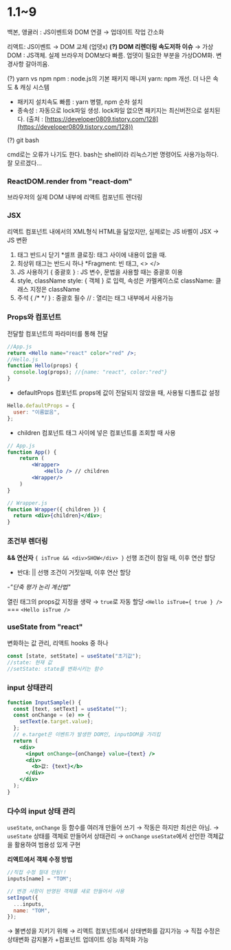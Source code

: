 # 1.1~9

백본, 앵귤러 : JS이벤트와 DOM 연결 → 업데이트 작업 간소화

리액트: JS이벤트 → DOM 교체 (업뎃x)
**(?) DOM 리렌더링 속도저하 이슈**
→ 가상 DOM : JS객체. 실제 브라우저 DOM보다 빠름. 업뎃이 필요한 부분을 가상DOM화. 변경사항 갈아끼움.

(?) yarn vs npm
npm : node.js의 기본 패키지 매니저
yarn: npm 개선. 더 나은 속도 & 캐싱 시스템

- 패키지 설치속도 빠름 : yarn 병렬, npm 순차 설치
- 종속성 : 자동으로 lock파일 생성. lock파일 없으면 패키지는 최신버전으로 설치된다.
  (출처 : [https://developer0809.tistory.com/128](https://developer0809.tistory.com/128))

(?) git bash

cmd로는 오류가 나기도 한다. bash는 shell이라 리눅스기반 명령어도 사용가능하다. 잘 모르겠다...

### ReactDOM.render from "react-dom"

브라우저의 실제 DOM 내부에 리액트 컴포넌트 렌더링

### JSX

리액트 컴포넌트 내에서의 XML형식
HTML을 닮았지만, 실제로는 JS
바벨이 JSX → JS 변환

1. 태그 반드시 닫기 \*셀프 클로징: 태그 사이에 내용이 없을 때. <App />
2. 최상위 태그는 반드시 하나
   \*Fragment: 빈 태그, <> </>
3. JS 사용하기
   { 중괄호 } : JS 변수, 문법을 사용할 때는 중괄호 이용
4. style, className
   style: { 객체 } 로 입력, 속성은 카멜케이스로
   className: 클래스 지정은 className
5. 주석
   { /\* \*/ } : 중괄호 필수
   // : 열리는 태그 내부에서 사용가능

### Props와 컴포넌트

전달할 컴포넌트의 파라미터를 통해 전달

```jsx
//App.js
return <Hello name="react" color="red" />;
//Hello.js
function Hello(props) {
  console.log(props); //{name: "react", color:"red"}
}
```

- defaultProps
  컴포넌트 props에 값이 전달되지 않았을 때, 사용될 디폴트값 설정

```jsx
Hello.defaultProps = {
  user: "이름없음",
};
```

- children
  컴포넌트 태그 사이에 넣은 컴포넌트를 조회할 때 사용

```jsx
// App.js
function App() {
	return (
		<Wrapper>
			<Hello /> // children
		<Wrapper/>
	)
}
```

```jsx
// Wrapper.js
function Wrapper({ children }) {
  return <div>{children}</div>;
}
```

### 조건부 렌더링

**&& 연산자**
`{ isTrue && <div>SHOW</div> }`
선행 조건이 참일 때, 이후 연산 할당

- 반대: ||
  선행 조건이 거짓일때, 이후 연산 할당

_-"단축 평가 논리 계산법"_

열린 태그의 props값 지정을 생략
→ `true`로 자동 할당
`<Hello isTrue={ true } />` === `<Hello isTrue />`

### useState from "react"

변화하는 값 관리, 리액트 hooks 중 하나

```jsx
const [state, setState] = useState("초기값");
//state: 현재 값
//setState: state를 변화시키는 함수
```

### input 상태관리

```jsx
function InputSample() {
  const [text, setText] = useState("");
  const onChange = (e) => {
    setText(e.target.value);
  };
  // e.target은 이벤트가 발생한 DOM인, inputDOM을 가리킴
  return (
    <div>
      <input onChange={onChange} value={text} />
      <div>
        <b>값: {text}</b>
      </div>
    </div>
  );
}
```

### 다수의 input 상태 관리

`useState`, `onChange` 등 함수를 여러개 만들어 쓰기
→ 작동은 하지만 최선은 아님.
→ `useState` 상태를 객체로 만들어서 상태관리
→ `onChange` `useState`에서 선언한 객체값을 활용하여 범용성 있게 구현

**리액트에서 객체 수정 방법**

```jsx
//직접 수정 절대 안됨!!
inputs[name] = "TOM";

// 변경 사항이 반영된 객체를 새로 만들어서 사용
setInput({
  ...inputs,
  name: "TOM",
});
```

→ 불변성을 지키기 위해
→ 리액트 컴포넌트에서 상태변화를 감지가능
→ 직접 수정은 상태변화 감지불가 +컴포넌트 업데이트 성능 최적화 가능

